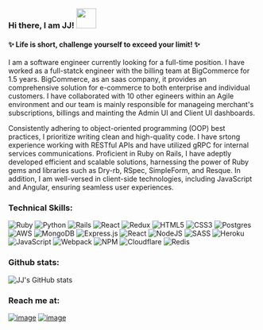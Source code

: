 ### Hi there, I am JJ!  <img src=https://media.giphy.com/media/5tmSbqO8XgdMeWyUcP/giphy.gif width='40' height='40'>
#### :sparkles: Life is short, challenge yourself to exceed your limit! :sparkles:

I am a software engineer currently looking for a full-time position. I have worked as a full-statck engineer with the billing team at BigCommerce for 1.5 years.  BigCommerce, as an saas company, it provides an comprehensive solution for e-commerce to both enterprise and individual customers. I have collaborated with 10 other egineers within an Agile environment and our team is mainly responsible for manageing merchant's subscriptions, billings and mainting the Admin UI and Client UI dashboards.

Consistently adhering to object-oriented programming (OOP) best practices, I prioritize writing clean and high-quality code. I have srtong experience working with RESTful APIs and have utilized gRPC for internal services communications.
Proficient in Ruby on Rails, I have adeptly developed efficient and scalable solutions, harnessing the power of Ruby gems and libraries such as Dry-rb, RSpec, SimpleForm, and Resque. In addition, I am well-versed in client-side technologies, including JavaScript and Angular, ensuring seamless user experiences.

### Technical Skills:

![Ruby](https://img.shields.io/badge/ruby-%23CC342D.svg?style=for-the-badge&logo=ruby&logoColor=white) ![Python](https://img.shields.io/badge/python-3670A0?style=for-the-badge&logo=python&logoColor=ffdd54) ![Rails](https://img.shields.io/badge/rails-%23CC0000.svg?style=for-the-badge&logo=ruby-on-rails&logoColor=white) ![React](https://img.shields.io/badge/react-%2320232a.svg?style=for-the-badge&logo=react&logoColor=%2361DAFB) ![Redux](https://img.shields.io/badge/redux-%23593d88.svg?style=for-the-badge&logo=redux&logoColor=white) ![HTML5](https://img.shields.io/badge/html5-%23E34F26.svg?style=for-the-badge&logo=html5&logoColor=white) ![CSS3](https://img.shields.io/badge/css3-%231572B6.svg?style=for-the-badge&logo=css3&logoColor=white) ![Postgres](https://img.shields.io/badge/postgres-%23316192.svg?style=for-the-badge&logo=postgresql&logoColor=white) ![AWS](https://img.shields.io/badge/AWS-%23FF9900.svg?style=for-the-badge&logo=amazon-aws&logoColor=white) ![MongoDB](https://img.shields.io/badge/MongoDB-%234ea94b.svg?style=for-the-badge&logo=mongodb&logoColor=white) ![Express.js](https://img.shields.io/badge/express.js-%23404d59.svg?style=for-the-badge&logo=express&logoColor=%2361DAFB) ![React](https://img.shields.io/badge/react-%2320232a.svg?style=for-the-badge&logo=react&logoColor=%2361DAFB) ![NodeJS](https://img.shields.io/badge/node.js-6DA55F?style=for-the-badge&logo=node.js&logoColor=white) ![SASS](https://img.shields.io/badge/SASS-hotpink.svg?style=for-the-badge&logo=SASS&logoColor=white) ![Heroku](https://img.shields.io/badge/heroku-%23430098.svg?style=for-the-badge&logo=heroku&logoColor=white) ![JavaScript](https://img.shields.io/badge/javascript-%23323330.svg?style=for-the-badge&logo=javascript&logoColor=%23F7DF1E) ![Webpack](https://img.shields.io/badge/webpack-%238DD6F9.svg?style=for-the-badge&logo=webpack&logoColor=black) ![NPM](https://img.shields.io/badge/NPM-%23000000.svg?style=for-the-badge&logo=npm&logoColor=white) ![Cloudflare](https://img.shields.io/badge/Cloudflare-F38020?style=for-the-badge&logo=Cloudflare&logoColor=white) ![Redis](https://img.shields.io/badge/redis-%23DD0031.svg?style=for-the-badge&logo=redis&logoColor=white)


### Github stats:
![JJ's GitHub stats](https://github-readme-stats.vercel.app/api?username=jjzhang329&theme=buefy&show_icons=true)


### Reach me at:
[![image](https://img.shields.io/badge/LinkedIn-0077B5?style=for-the-badge&logo=linkedin&logoColor=white)](https://www.linkedin.com/in/jing-jing-zhang-888a05a5/)
[![image](https://img.shields.io/badge/Email-D14836?style=for-the-badge&logo=email&logoColor=white)](mailto:ariel_jingjingzhang@hotmail.com)
<!--
**jjzhang329/jjzhang329** is a ✨ _special_ ✨ repository because its `README.md` (this file) appears on your GitHub profile.

Here are some ideas to get you started:

- 🔭 I’m currently working on ...
- 🌱 I’m currently learning ...
- 👯 I’m looking to collaborate on ...
- 🤔 I’m looking for help with ...
- 💬 Ask me about ...
- 📫 How to reach me: ...
- 😄 Pronouns: ...
- ⚡ Fun fact: ...
-->
